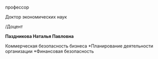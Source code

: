 профессор

Доктор экономических наук

/Доцент

**Паздникова Наталья Павловна**

Коммерческая безопасность бизнеса
	*Планирование деятельности организации
	*Финансовая безопасность